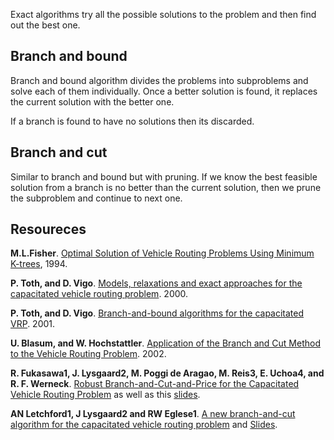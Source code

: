 Exact algorithms try all the possible solutions to the problem and then find out the best one.

## Branch and bound

Branch and bound algorithm divides the problems into subproblems and solve each of them individually. Once a better solution is found, it replaces the current solution with the better one. 

If a branch is found to have no solutions then its discarded.

## Branch and cut

Similar to branch and bound but with pruning. If we know the best feasible solution from a branch is no better than the current solution, then we prune the subproblem and continue to next one.

## Resoureces
**M.L.Fisher**. [Optimal Solution of Vehicle Routing Problems Using Minimum K-trees](http://users.mai.liu.se/torla64/MAI0127/Fisher1994.pdf),  1994.

**P. Toth, and D. Vigo**. [Models, relaxations and exact approaches for the capacitated vehicle routing problem](http://www-dimat.unipv.it/~gualandi/famo2conti/papers/routing_models.pdf). 2000.

**P. Toth, and D. Vigo**. [Branch-and-bound algorithms for the capacitated VRP](https://www.jstor.org/stable/171544?seq=1#metadata_info_tab_contents). 2001.

**U. Blasum, and W. Hochstattler**. [Application of the Branch and Cut Method to the Vehicle Routing Problem](https://pdfs.semanticscholar.org/f2b6/7aab794949152bc73d3f606e4ad36f1d6390.pdf). 2002.

**R. Fukasawa1, J. Lysgaard2, M. Poggi de Aragao, M. Reis3, E. Uchoa4, and R. F. Werneck**. [Robust Branch-and-Cut-and-Price for the Capacitated Vehicle Routing Problem](http://citeseerx.ist.psu.edu/viewdoc/download?doi=10.1.1.90.394&rep=rep1&type=pdf) as well as this [slides](https://pdfs.semanticscholar.org/6b1a/e2c40e0e9eef4c367416053b78d2d7ebaf0d.pdf).

**AN Letchford1, J Lysgaard2 and RW Eglese1**. [A new branch-and-cut algorithm for the capacitated vehicle routing problem](https://www.lancaster.ac.uk/staff/letchfoa/articles/2007-covrp.pdf) and
[Slides](https://symposia.cirrelt.ca/system/documents/000/000/112/Lysgaard_original.pdf?1441306917).
